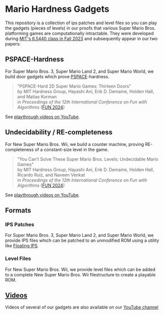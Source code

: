 # Mario Hardness Gadgets

This repository is a collection of ips patches and level files
so you can play the gadgets (pieces of levels) in our proofs that
various Super Mario Bros. platforming games are computationally intractable.
They were developed during
[MIT's 6.5440 class in Fall 2023](https://courses.csail.mit.edu/6.5440/fall23/)
and subsequently appear in our two papers:

## PSPACE-Hardness

For Super Mario Bros. 3, Super Mario Land 2, and Super Mario World,
we build door gadgets which prove
[PSPACE](https://en.wikipedia.org/wiki/PSPACE)-hardness.

> "PSPACE-Hard 2D Super Mario Games: Thirteen Doors"\
> by MIT Hardness Group, Hayashi Ani, Erik D. Demaine, Holden Hall, and Matias Korman\
> in *Proceedings of the 12th International Conference on Fun with Algorithms* ([FUN 2024](https://sites.google.com/unipi.it/fun2024))

See [playthrough videos on YouTube](https://www.youtube.com/watch?v=hVFrf7LDVVM&list=PLCZQ5yzonfsaxrs9jZ41pgMvK4nRHSTXh).

## Undecidability / RE-completeness

For New Super Mario Bros. Wii, we build a counter machine,
proving RE-completeness of a constant-size level in the game.

> "You Can’t Solve These Super Mario Bros. Levels: Undecidable Mario Games"\
> by MIT Hardness Group, Hayashi Ani, Erik D. Demaine, Holden Hall, Ricardo Ruiz, and Naveen Venkat\
> in *Proceedings of the 12th International Conference on Fun with Algorithms* ([FUN 2024](https://sites.google.com/unipi.it/fun2024))

See [playthrough videos on YouTube](https://www.youtube.com/watch?v=Lh_fVDGeck4&list=PLCZQ5yzonfsakI_-C1yQnPTDhneZ6OZ2f).

## Formats

### IPS Patches

For Super Mario Bros. 3, Super Mario Land 2, and Super Mario World, we provide IPS files which can be patched to an unmodified ROM using a utility like [Floating IPS](https://www.romhacking.net/utilities/1040/).

### Level Files

For New Super Mario Bros. Wii,
we provide level files which can be added to a complete New Super Mario Bros. Wii filestructure to create a playable ROM.

## [Videos](https://www.youtube.com/@MIT-65440/playlists)

Videos of several of our gadgets are also available on our [YouTube channel](https://www.youtube.com/@MIT-65440/playlists)
